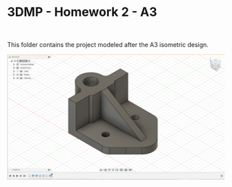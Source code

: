 # 3DMP - Homework 2 - A3
<br>

This folder contains the project modeled after the A3 isometric design.

![homework2-A3](img/A3.png)

